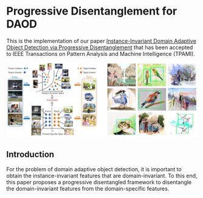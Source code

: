 # Progressive Disentanglement for DAOD

This is the implementation of our paper [Instance-Invariant Domain Adaptive Object Detection via Progressive Disentanglement](https://arxiv.org/abs/1911.08712) that has been accepted to IEEE Transactions on Pattern Analysis and Machine Intelligence (TPAMI).

<img src='./docs/fig1.png' width=900/>

## Introduction
For the problem of domain adaptive object detection, it is important to obtain the instance-invariant features that are domain-invariant. To this end, this paper proposes a progressive disentangled framework to disentangle the domain-invariant features from the domain-specific features. 
